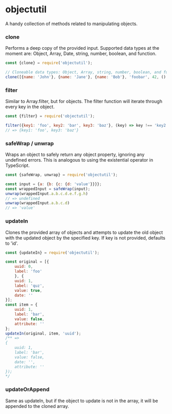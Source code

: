 # objectutil

A handy collection of methods related to manipulating objects.

### clone
Performs a deep copy of the provided input. Supported data types at the moment are: Object, Array, Date, string, number, boolean, and function.
```javascript
const {clone} = require('objectutil');

// Cloneable data types: Object, Array, string, number, boolean, and function.
clone([{name: 'John'}, {name: 'Jane'}, {name: 'Bob'}, 'foobar', 42, () => console.log('hello world')]);
```

### filter
Similar to Array.filter, but for objects. The filter function will iterate through every key in the object.
```javascript
const {filter} = require('objectutil');

filter({key1: 'foo', key2: 'bar', key3: 'baz'}, (key) => key !== 'key2');
// => {key1: 'foo', key3: 'baz'}
```

### safeWrap / unwrap
Wraps an object to safely return any object property, ignoring any undefined errors. This is analogous to using the existential operator in TypeScript.
```javascript
const {safeWrap, unwrap} = require('objectutil');

const input = {a: {b: {c: {d: 'value'}}}};
const wrappedInput = safeWrap(input);
unwrap(wrappedInput.a.b.c.d.e.f.g.h)
// => undefined
unwrap(wrappedInput.a.b.c.d)
// => 'value'

```

### updateIn
Clones the provided array of objects and attempts to update the old object with the updated object by the specified key. If key is not provided, defaults to 'id'.
```javascript
const {updateIn} = require('objectutil');

const original = [{
    uuid: 0,
    label: 'foo'
    }, {
    uuid: 1,
    label: 'quz',
    value: true,
    date: ''
}];
const item = {
    uuid: 1,
    label: 'bar',
    value: false,
    attribute: ''
};
updateIn(original, item, 'uuid');
/** =>
{
    uuid: 1,
    label: 'bar',
    value: false,
    date: '',
    attribute: ''
});
*/
```

### updateOrAppend
Same as updateIn, but if the object to update is not in the array, it will be appended to the cloned array.
